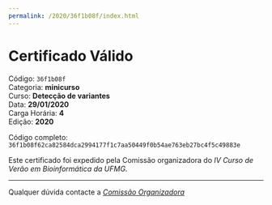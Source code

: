```yaml
---
permalink: /2020/36f1b08f/index.html
---
```


# Certificado Válido

Código: `36f1b08f`<br>
Categoria: **minicurso**<br>
Curso: **Detecção de variantes**<br>
Data: **29/01/2020**<br>
Carga Horária: **4**<br>
Edição: **2020**<br>


Código completo: `36f1b08f62ca82584dca2994177f1c7aa50449f0b54ae763eb27bc4f5c49883e`


Este certificado foi expedido pela Comissão organizadora do *IV Curso de Verão em Bioinformática da UFMG*.

----

Qualquer dúvida contacte a [_Comissão Organizadora_](<mailto:cursobioinfoufmg@gmail.com$subject=[Certificados]>)


